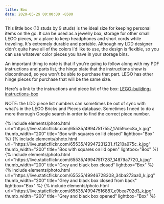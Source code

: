 ```yaml
---
title: Box
date: 2020-05-29 00:00:00 -0500
---
```


This little box (10 studs by 9 studs) is the ideal size for keeping personal items on the go. It can be used as a jewelry box, storage for other small LEGO pieces, or a place to keep headphones and short cords while traveling. It's extremely durable and portable. Although my LDD designer didn't quite have all of the colors I'd like to use, the design is flexible, so you can use whatever color pieces you have in your storage bins.

An important thing to note is that if you're going to follow along with my PDF instructions and parts list, the hinge plate that the instructions show is discontinued, so you won't be able to purchase that part. LEGO has other hinge pieces for purchase that will be the same size.

Here's a link to the instructions and piece list of the box: <a href="/assets/resources/LEGO-building-instructions-box.pdf" target="_blank">LEGO-building-instructions-box</a>

NOTE: the LDD piece list numbers can sometimes be out of sync with what's in the LEGO Bricks and Pieces database. Sometimes I need to do a more thorough Google search in order to find the correct piece number.

<div class="text-center">
  {% include elements/photo.html
      url="https://live.staticflickr.com/65535/49947517557_17d59cec8a_k.jpg"
      thumb_width="200" title="Box with squares on lid closed" lightbox="Box"
  %}
  {% include elements/photo.html
      url="https://live.staticflickr.com/65535/49947231231_f1210a975c_k.jpg"
      thumb_width="200" title="Box with squares on lid open" lightbox="Box"
  %}
  {% include elements/photo.html
      url="https://live.staticflickr.com/65535/49947517287_14879a7720_k.jpg"
      thumb_width="200" title="Grey and black box closed" lightbox="Box"
  %}
  {% include elements/photo.html
      url="https://live.staticflickr.com/65535/49946728308_34ba273aa0_k.jpg"
      thumb_width="200" title="Grey and black box closed from back" lightbox="Box"
  %}
  {% include elements/photo.html
      url="https://live.staticflickr.com/65535/49947516887_e9bea792d3_k.jpg"
      thumb_width="200" title="Grey and black box opened" lightbox="Box"
  %}
</div>
